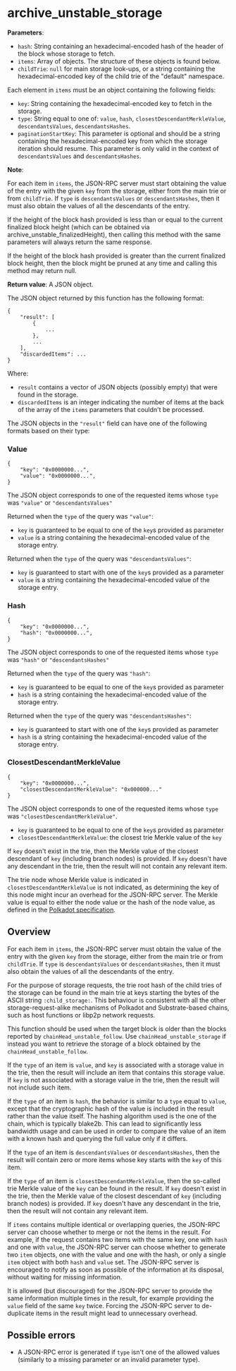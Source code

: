 # archive_unstable_storage

**Parameters**:

- `hash`: String containing an hexadecimal-encoded hash of the header of the block whose storage to fetch.
- `items`: Array of objects. The structure of these objects is found below.
- `childTrie`: `null` for main storage look-ups, or a string containing the hexadecimal-encoded key of the child trie of the "default" namespace.

Each element in `items` must be an object containing the following fields:

- `key`: String containing the hexadecimal-encoded key to fetch in the storage.
- `type`: String equal to one of: `value`, `hash`, `closestDescendantMerkleValue`, `descendantsValues`, `descendantsHashes`.
- `paginationStartKey`: This parameter is optional and should be a string containing the hexadecimal-encoded key from which the storage iteration should resume. This parameter is only valid in the context of `descendantsValues` and `descendantsHashes`.

**Note**:

For each item in `items`, the JSON-RPC server must start obtaining the value of the entry with the given `key` from the storage, either from the main trie or from `childTrie`. If `type` is `descendantsValues` or `descendantsHashes`, then it must also obtain the values of all the descendants of the entry.

If the height of the block hash provided is less than or equal to the current finalized block height (which can be obtained via archive_unstable_finalizedHeight), then calling this method with the same parameters will always return the same response.

If the height of the block hash provided is greater than the current finalized block height, then the block might be pruned at any time and calling this method may return null.

**Return value**: A JSON object.

The JSON object returned by this function has the following format:

```
{
    "result": [
        {
            ...
        },
        ...
    ],
    "discardedItems": ...
}
```

Where:

- `result` contains a vector of JSON objects (possibly empty) that were found in the storage.
- `discardedItems` is an integer indicating the number of items at the back of the array of the `items` parameters that couldn't be processed.


The JSON objects in the `"result"` field can have one of the following formats based on their type:

### Value

```
{
    "key": "0x0000000...",
    "value": "0x0000000...",
}
```

The JSON object corresponds to one of the requested items whose `type` was `"value"` or `"descendantsValues"`

Returned when the `type` of the query was `"value"`:

- `key` is guaranteed to be equal to one of the `key`s provided as parameter
- `value` is a string containing the hexadecimal-encoded value of the storage entry.

Returned when the `type` of the query was `"descendantsValues"`:

- `key` is guaranteed to start with one of the `key`s provided as a parameter
- `value` is a string containing the hexadecimal-encoded value of the storage entry.

### Hash

```
{
    "key": "0x0000000...",
    "hash": "0x0000000...",
}
```

The JSON object corresponds to one of the requested items whose `type` was `"hash"` or `"descendantsHashes"`

Returned when the `type` of the query was `"hash"`:

- `key` is guaranteed to be equal to one of the `key`s provided as parameter
- `hash` is a string containing the hexadecimal-encoded value of the storage entry.

Returned when the `type` of the query was `"descendantsHashes"`:

- `key` is guaranteed to start with one of the `key`s provided as parameter
- `hash` is a string containing the hexadecimal-encoded value of the storage entry.


### ClosestDescendantMerkleValue

```
{
    "key": "0x0000000...",
    "closestDescendantMerkleValue": "0x000000..."
}
```

The JSON object corresponds to one of the requested items whose `type` was `"closestDescendantMerkleValue"`.

- `key` is guaranteed to be equal to one of the `key`s provided as parameter
- `closestDescendantMerkleValue`: the closest trie Merkle value of the `key`

If `key` doesn't exist in the trie, then the Merkle value of the closest descendant of `key` (including branch nodes) is provided. If `key` doesn't have any descendant in the trie, then the result will not contain any relevant item.

The trie node whose Merkle value is indicated in `closestDescendantMerkleValue` is not indicated, as determining the key of this node might incur an overhead for the JSON-RPC server. The Merkle value is equal to either the node value or the hash of the node value, as defined in the [Polkadot specification](https://spec.polkadot.network/chap-state#defn-merkle-value).

## Overview

For each item in `items`, the JSON-RPC server must obtain the value of the entry with the given `key` from the storage, either from the main trie or from `childTrie`. If `type` is `descendantsValues` or `descendantsHashes`, then it must also obtain the values of all the descendants of the entry.

For the purpose of storage requests, the trie root hash of the child tries of the storage can be found in the main trie at keys starting the bytes of the ASCII string `:child_storage:`. This behaviour is consistent with all the other storage-request-alike mechanisms of Polkadot and Substrate-based chains, such as host functions or libp2p network requests.

This function should be used when the target block is older than the blocks reported by `chainHead_unstable_follow`.
Use `chainHead_unstable_storage` if instead you want to retrieve the storage of a block obtained by the `chainHead_unstable_follow`.

If the `type` of an item is `value`, and `key` is associated with a storage value in the trie, then the result will include an item that contains this storage value. If `key` is not associated with a storage value in the trie, then the result will not include such item.

If the `type` of an item is `hash`, the behavior is similar to a `type` equal to `value`, except that the cryptographic hash of the value is included in the result rather than the value itself. The hashing algorithm used is the one of the chain, which is typically blake2b. This can lead to significantly less bandwidth usage and can be used in order to compare the value of an item with a known hash and querying the full value only if it differs.

If the `type` of an item is `descendantsValues` or `descendantsHashes`, then the result will contain zero or more items whose key starts with the `key` of this item.

If the `type` of an item is `closestDescendantMerkleValue`, then the so-called trie Merkle value of the `key` can be found in the result. If `key` doesn't exist in the trie, then the Merkle value of the closest descendant of `key` (including branch nodes) is provided. If `key` doesn't have any descendant in the trie, then the result will not contain any relevant item.

If `items` contains multiple identical or overlapping queries, the JSON-RPC server can choose whether to merge or not the items in the result. For example, if the request contains two items with the same key, one with `hash` and one with `value`, the JSON-RPC server can choose whether to generate two `item` objects, one with the value and one with the hash, or only a single `item` object with both `hash` and `value` set. The JSON-RPC server is encouraged to notify as soon as possible of the information at its disposal, without waiting for missing information.

It is allowed (but discouraged) for the JSON-RPC server to provide the same information multiple times in the result, for example providing the `value` field of the same `key` twice. Forcing the JSON-RPC server to de-duplicate items in the result might lead to unnecessary overhead.

## Possible errors

- A JSON-RPC error is generated if `type` isn't one of the allowed values (similarly to a missing parameter or an invalid parameter type).
